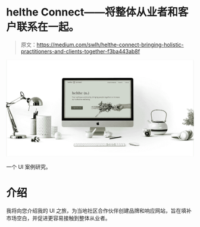 # helthe Connect——将整体从业者和客户联系在一起。

> 原文：<https://medium.com/swlh/helthe-connect-bringing-holistic-practitioners-and-clients-together-f3ba443ab8f>

![](img/3d5059b9e039c5802a6674b11f3335af.png)

一个 UI 案例研究。

# 介绍

我将向您介绍我的 UI 之旅，为当地社区合作伙伴创建品牌和响应网站，旨在填补市场空白，并促进更容易接触到整体从业者。